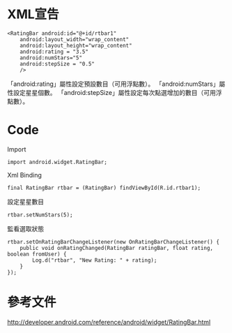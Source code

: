 # XML宣告 #

```
<RatingBar android:id="@+id/rtbar1"
    android:layout_width="wrap_content" 
    android:layout_height="wrap_content" 
    android:rating = "3.5"
    android:numStars="5"
    android:stepSize = "0.5"
    />
```

「android:rating」屬性設定預設數目（可用浮點數）。
「android:numStars」屬性設定星星個數。
「android:stepSize」屬性設定每次點選增加的數目（可用浮點數）。

# Code #

Import
```
import android.widget.RatingBar;
```

Xml Binding
```
final RatingBar rtbar = (RatingBar) findViewById(R.id.rtbar1);
```

設定星星數目

```
rtbar.setNumStars(5);
```

監看選取狀態
```
rtbar.setOnRatingBarChangeListener(new OnRatingBarChangeListener() {
    public void onRatingChanged(RatingBar ratingBar, float rating, boolean fromUser) {
        Log.d("rtbar", "New Rating: " + rating);
    }
});
```

# 參考文件 #

http://developer.android.com/reference/android/widget/RatingBar.html